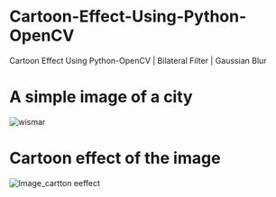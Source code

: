 # Cartoon-Effect-Using-Python-OpenCV
Cartoon Effect Using Python-OpenCV | Bilateral Filter | Gaussian Blur

# A simple image of a city 
![wismar](https://user-images.githubusercontent.com/58274552/126080538-dd10d282-b5ac-4690-b357-a8fe3bb58b73.jpg)



# Cartoon effect of the image
![Image_cartton eeffect](https://user-images.githubusercontent.com/58274552/126080550-87070d04-7a06-4d4e-8bc4-d40e35743980.png)
